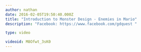 ```yaml
---
author: nathan
date: 2016-02-05T19:50:40.000Z
title: "Introduction to Monster Design - Enemies in Mario"
description: "Facebook: https://www.facebook.com/gdquest "

type: video

videoid: M8Ofwt_3sK0
---
```


